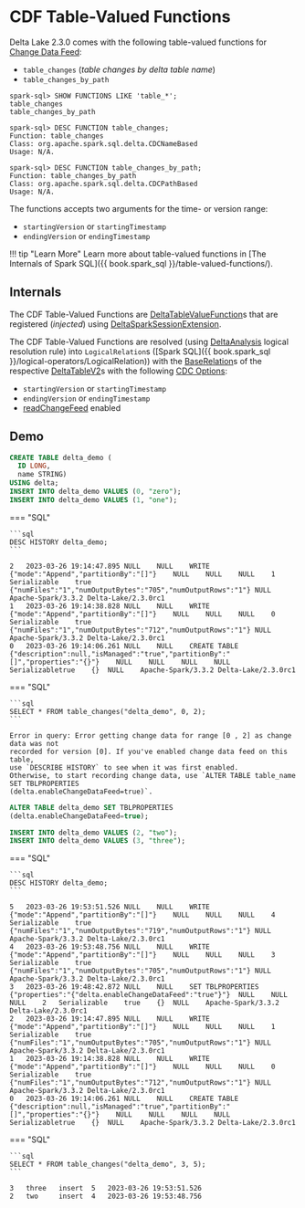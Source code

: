 # CDF Table-Valued Functions

Delta Lake 2.3.0 comes with the following table-valued functions for [Change Data Feed](../change-data-feed/index.md):

* `table_changes` (_table changes by delta table name_)
* `table_changes_by_path`

```text
spark-sql> SHOW FUNCTIONS LIKE 'table_*';
table_changes
table_changes_by_path

spark-sql> DESC FUNCTION table_changes;
Function: table_changes
Class: org.apache.spark.sql.delta.CDCNameBased
Usage: N/A.

spark-sql> DESC FUNCTION table_changes_by_path;
Function: table_changes_by_path
Class: org.apache.spark.sql.delta.CDCPathBased
Usage: N/A.
```

The functions accepts two arguments for the time- or version range:

* `startingVersion` or `startingTimestamp`
* `endingVersion` or `endingTimestamp`

!!! tip "Learn More"
    Learn more about table-valued functions in [The Internals of Spark SQL]({{ book.spark_sql }}/table-valued-functions/).

## Internals

The CDF Table-Valued Functions are [DeltaTableValueFunction](DeltaTableValueFunction.md)s that are registered (_injected_) using [DeltaSparkSessionExtension](../DeltaSparkSessionExtension.md).

The CDF Table-Valued Functions are resolved (using [DeltaAnalysis](../DeltaAnalysis.md) logical resolution rule) into `LogicalRelation`s ([Spark SQL]({{ book.spark_sql }}/logical-operators/LogicalRelation)) with the [BaseRelation](../DeltaTableV2.md#toBaseRelation)s of the respective [DeltaTableV2](../DeltaTableV2.md)s with the following [CDC Options](../DeltaTableV2.md#cdcOptions):

* `startingVersion` or `startingTimestamp`
* `endingVersion` or `endingTimestamp`
* [readChangeFeed](../spark-connector/DeltaDataSource.md#CDC_ENABLED_KEY) enabled

## Demo

```sql
CREATE TABLE delta_demo (
  ID LONG,
  name STRING)
USING delta;
INSERT INTO delta_demo VALUES (0, "zero");
INSERT INTO delta_demo VALUES (1, "one");
```

=== "SQL"

    ```sql
    DESC HISTORY delta_demo;
    ```

```text
2	2023-03-26 19:14:47.895	NULL	NULL	WRITE	{"mode":"Append","partitionBy":"[]"}	NULL	NULL	NULL	1	Serializable	true	{"numFiles":"1","numOutputBytes":"705","numOutputRows":"1"}	NULL	Apache-Spark/3.3.2 Delta-Lake/2.3.0rc1
1	2023-03-26 19:14:38.828	NULL	NULL	WRITE	{"mode":"Append","partitionBy":"[]"}	NULL	NULL	NULL	0	Serializable	true	{"numFiles":"1","numOutputBytes":"712","numOutputRows":"1"}	NULL	Apache-Spark/3.3.2 Delta-Lake/2.3.0rc1
0	2023-03-26 19:14:06.261	NULL	NULL	CREATE TABLE	{"description":null,"isManaged":"true","partitionBy":"[]","properties":"{}"}	NULL	NULL	NULL	NULL	Serializabletrue	{}	NULL	Apache-Spark/3.3.2 Delta-Lake/2.3.0rc1
```

=== "SQL"

    ```sql
    SELECT * FROM table_changes("delta_demo", 0, 2);
    ```

```text
Error in query: Error getting change data for range [0 , 2] as change data was not
recorded for version [0]. If you've enabled change data feed on this table,
use `DESCRIBE HISTORY` to see when it was first enabled.
Otherwise, to start recording change data, use `ALTER TABLE table_name SET TBLPROPERTIES
(delta.enableChangeDataFeed=true)`.
```

```sql
ALTER TABLE delta_demo SET TBLPROPERTIES
(delta.enableChangeDataFeed=true);
```

```sql
INSERT INTO delta_demo VALUES (2, "two");
INSERT INTO delta_demo VALUES (3, "three");
```

=== "SQL"

    ```sql
    DESC HISTORY delta_demo;
    ```

```text
5	2023-03-26 19:53:51.526	NULL	NULL	WRITE	{"mode":"Append","partitionBy":"[]"}	NULL	NULL	NULL	4	Serializable	true	{"numFiles":"1","numOutputBytes":"719","numOutputRows":"1"}	NULL	Apache-Spark/3.3.2 Delta-Lake/2.3.0rc1
4	2023-03-26 19:53:48.756	NULL	NULL	WRITE	{"mode":"Append","partitionBy":"[]"}	NULL	NULL	NULL	3	Serializable	true	{"numFiles":"1","numOutputBytes":"705","numOutputRows":"1"}	NULL	Apache-Spark/3.3.2 Delta-Lake/2.3.0rc1
3	2023-03-26 19:48:42.872	NULL	NULL	SET TBLPROPERTIES	{"properties":"{"delta.enableChangeDataFeed":"true"}"}	NULL	NULL	NULL	2	Serializable	true	{}	NULL	Apache-Spark/3.3.2 Delta-Lake/2.3.0rc1
2	2023-03-26 19:14:47.895	NULL	NULL	WRITE	{"mode":"Append","partitionBy":"[]"}	NULL	NULL	NULL	1	Serializable	true	{"numFiles":"1","numOutputBytes":"705","numOutputRows":"1"}	NULL	Apache-Spark/3.3.2 Delta-Lake/2.3.0rc1
1	2023-03-26 19:14:38.828	NULL	NULL	WRITE	{"mode":"Append","partitionBy":"[]"}	NULL	NULL	NULL	0	Serializable	true	{"numFiles":"1","numOutputBytes":"712","numOutputRows":"1"}	NULL	Apache-Spark/3.3.2 Delta-Lake/2.3.0rc1
0	2023-03-26 19:14:06.261	NULL	NULL	CREATE TABLE	{"description":null,"isManaged":"true","partitionBy":"[]","properties":"{}"}	NULL	NULL	NULL	NULL	Serializabletrue	{}	NULL	Apache-Spark/3.3.2 Delta-Lake/2.3.0rc1
```

=== "SQL"

    ```sql
    SELECT * FROM table_changes("delta_demo", 3, 5);
    ```

```text
3	three	insert	5	2023-03-26 19:53:51.526
2	two     insert	4	2023-03-26 19:53:48.756
```
